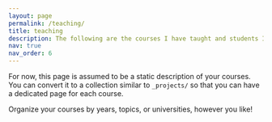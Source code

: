 ```yaml
---
layout: page
permalink: /teaching/
title: teaching
description: The following are the courses I have taught and students I have mentored or collaborated:
nav: true
nav_order: 6
---
```


For now, this page is assumed to be a static description of your courses. You can convert it to a collection similar to `_projects/` so that you can have a dedicated page for each course.

Organize your courses by years, topics, or universities, however you like!